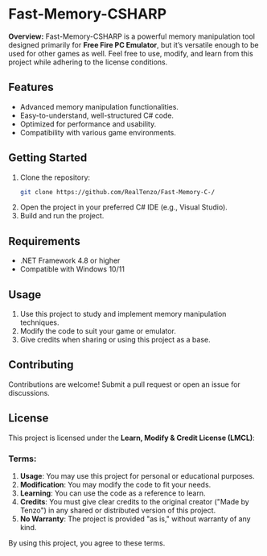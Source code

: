 # Fast-Memory-CSHARP

**Overview:**
Fast-Memory-CSHARP is a powerful memory manipulation tool designed primarily for **Free Fire PC Emulator**, but it’s versatile enough to be used for other games as well. Feel free to use, modify, and learn from this project while adhering to the license conditions.

## Features
- Advanced memory manipulation functionalities.
- Easy-to-understand, well-structured C# code.
- Optimized for performance and usability.
- Compatibility with various game environments.

## Getting Started
1. Clone the repository:
   ```bash
   git clone https://github.com/RealTenzo/Fast-Memory-C-/
   ```
2. Open the project in your preferred C# IDE (e.g., Visual Studio).
3. Build and run the project.

## Requirements
- .NET Framework 4.8 or higher
- Compatible with Windows 10/11

## Usage
1. Use this project to study and implement memory manipulation techniques.
2. Modify the code to suit your game or emulator.
3. Give credits when sharing or using this project as a base.

## Contributing
Contributions are welcome! Submit a pull request or open an issue for discussions.

## License
This project is licensed under the **Learn, Modify & Credit License (LMCL)**:

### Terms:
1. **Usage**: You may use this project for personal or educational purposes.
2. **Modification**: You may modify the code to fit your needs.
3. **Learning**: You can use the code as a reference to learn.
4. **Credits**: You must give clear credits to the original creator ("Made by Tenzo") in any shared or distributed version of this project.
5. **No Warranty**: The project is provided "as is," without warranty of any kind.

By using this project, you agree to these terms.


